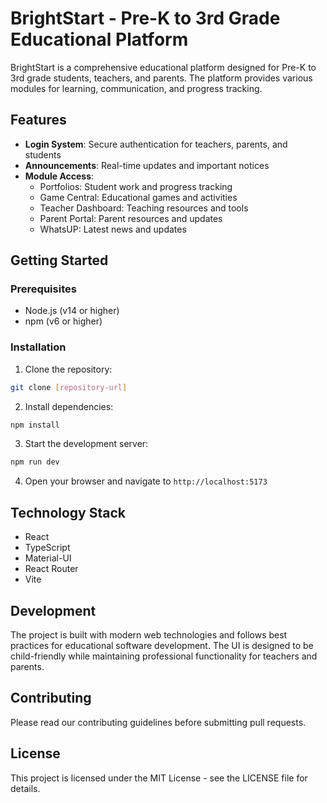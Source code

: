 # BrightStart - Pre-K to 3rd Grade Educational Platform

BrightStart is a comprehensive educational platform designed for Pre-K to 3rd grade students, teachers, and parents. The platform provides various modules for learning, communication, and progress tracking.

## Features

- **Login System**: Secure authentication for teachers, parents, and students
- **Announcements**: Real-time updates and important notices
- **Module Access**:
  - Portfolios: Student work and progress tracking
  - Game Central: Educational games and activities
  - Teacher Dashboard: Teaching resources and tools
  - Parent Portal: Parent resources and updates
  - WhatsUP: Latest news and updates

## Getting Started

### Prerequisites

- Node.js (v14 or higher)
- npm (v6 or higher)

### Installation

1. Clone the repository:
```bash
git clone [repository-url]
```

2. Install dependencies:
```bash
npm install
```

3. Start the development server:
```bash
npm run dev
```

4. Open your browser and navigate to `http://localhost:5173`

## Technology Stack

- React
- TypeScript
- Material-UI
- React Router
- Vite

## Development

The project is built with modern web technologies and follows best practices for educational software development. The UI is designed to be child-friendly while maintaining professional functionality for teachers and parents.

## Contributing

Please read our contributing guidelines before submitting pull requests.

## License

This project is licensed under the MIT License - see the LICENSE file for details. 